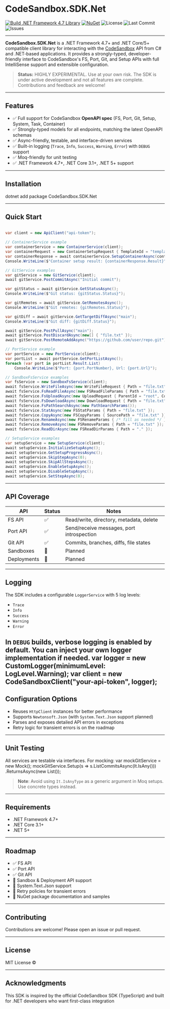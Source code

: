﻿# CodeSandbox.SDK.Net

[![Build .NET Framework 4.7 Library](https://github.com/E33orNaut/CodeSandbox.SDK.Net/actions/workflows/dotnet-desktop.yml/badge.svg?event=status)](https://github.com/E33orNaut/CodeSandbox.SDK.Net/actions/workflows/dotnet-desktop.yml)
[![NuGet](https://img.shields.io/nuget/v/Codesandbox.SDK.Net.svg)](https://www.nuget.org/packages/Codesandbox.SDK.Net)
![License](https://img.shields.io/github/license/e33ornaut/codesandbox.sdk.net)
![Last Commit](https://img.shields.io/github/last-commit/e33ornaut/codesandbox.sdk.net)
![Issues](https://img.shields.io/github/issues/e33ornaut/codesandbox.sdk.net)

---

**CodeSandbox.SDK.Net** is a .NET Framework 4.7+ and .NET Core/5+ compatible client library for interacting with the [CodeSandbox](https://codesandbox.io) API from C# and .NET-based applications. It provides a strongly-typed, developer-friendly interface to CodeSandbox's FS, Port, Git, and Setup APIs with full IntelliSense support and extensible configuration.

> **Status:** HIGHLY EXPERIMENTAL. Use at your own risk. The SDK is under active development and not all features are complete. Contributions and feedback are welcome!

---

## Features

- ✅ Full support for CodeSandbox **OpenAPI spec** (FS, Port, Git, Setup, System, Task, Container)
- ✅ Strongly-typed models for all endpoints, matching the latest OpenAPI schemas
- ✅ Async-friendly, testable, and interface-driven services
- ✅ Built-in logging (`Trace`, `Info`, `Success`, `Warning`, `Error`) with `DEBUG` support
- ✅ Moq-friendly for unit testing
- ✅ .NET Framework 4.7+, .NET Core 3.1+, .NET 5+ support

---

## Installation
dotnet add package CodeSandbox.SDK.Net

---

## Quick Start

```csharp

var client = new ApiClient("api-token");

// ContainerService example
var containerService = new ContainerService(client);
var containerRequest = new ContainerSetupRequest { TemplateId = "template-id" };
var containerResponse = await containerService.SetupContainerAsync(containerRequest);
Console.WriteLine($"Container setup result: {containerResponse.Result}");

// GitService examples
var gitService = new GitService(client);
await gitService.PostCommitAsync("Initial commit");

var gitStatus = await gitService.GetStatusAsync();
Console.WriteLine($"Git status: {gitStatus.Status}");

var gitRemotes = await gitService.GetRemotesAsync();
Console.WriteLine($"Git remotes: {gitRemotes.Status}");

var gitDiff = await gitService.GetTargetDiffAsync("main");
Console.WriteLine($"Git diff: {gitDiff.Status}");

await gitService.PostPullAsync("main");
await gitService.PostDiscardAsync(new[] { "file.txt" });
await gitService.PostRemoteAddAsync("https://github.com/user/repo.git");

// PortService example
var portService = new PortService(client);
var portList = await portService.GetPortListAsync();
foreach (var port in portList.Result.List)
    Console.WriteLine($"Port: {port.PortNumber}, Url: {port.Url}");

// SandboxFsService examples
var fsService = new SandboxFsService(client);
await fsService.WriteFileAsync(new WriteFileRequest { Path = "file.txt", Content = "Hello World" });
await fsService.FsReadFileAsync(new FSReadFileParams { Path = "file.txt" });
await fsService.FsUploadAsync(new UploadRequest { ParentId = "root", Content = "data" });
await fsService.FsDownloadAsync(new DownloadRequest { Path = "file.txt" });
await fsService.FsPathSearchAsync(new PathSearchParams());
await fsService.StatAsync(new FSStatParams { Path = "file.txt" });
await fsService.CopyAsync(new FSCopyParams { SourcePath = "file.txt" });
await fsService.RenameAsync(new FSRenameParams { /* fill as needed */ });
await fsService.RemoveAsync(new FSRemoveParams { Path = "file.txt" });
await fsService.ReadDirAsync(new FSReadDirParams { Path = "." });

// SetupService examples
var setupService = new SetupService(client);
await setupService.InitializeSetupAsync();
await setupService.GetSetupProgressAsync();
await setupService.SkipStepAsync(0);
await setupService.SkipAllStepsAsync();
await setupService.EnableSetupAsync();
await setupService.DisableSetupAsync();
await setupService.SetStepAsync(0); 
```
___

## API Coverage

| API        | Status | Notes                                        |
|------------|--------|----------------------------------------------|
| FS API     | ✅     | Read/write, directory, metadata, delete     |
| Port API   | ✅     | Send/receive messages, port introspection   |
| Git API    | ✅     | Commits, branches, diffs, file states       |
| Sandboxes  | 🚧     | Planned                                      |
| Deployments| 🚧     | Planned                                      |

---

## Logging

The SDK includes a configurable `LoggerService` with 5 log levels:

- `Trace`
- `Info`
- `Success`
- `Warning`
- `Error`

In `DEBUG` builds, verbose logging is enabled by default. You can inject your own logger implementation if needed.
var logger = new CustomLogger(minimumLevel: LogLevel.Warning);
var client = new CodeSandboxClient("your-api-token", logger);
---

## Configuration Options

- Reuses `HttpClient` instances for better performance
- Supports `Newtonsoft.Json` (with `System.Text.Json` support planned)
- Parses and exposes detailed API errors in exceptions
- Retry logic for transient errors is on the roadmap

---

## Unit Testing

All services are testable via interfaces. For mocking:
var mockGitService = new Mock<IGitService>();
mockGitService.Setup(s => s.ListCommitsAsync(It.IsAny<string>()))
              .ReturnsAsync(new List<Commit>());
> **Note**: Avoid using `It.IsAnyType` as a generic argument in Moq setups. Use concrete types instead.

---

## Requirements

- .NET Framework 4.7+
- .NET Core 3.1+
- .NET 5+

---

## Roadmap

- ✅ FS API  
- ✅ Port API  
- ✅ Git API  
- 🚧 Sandbox & Deployment API support  
- 🚧 System.Text.Json support  
- 🚧 Retry policies for transient errors  
- 🚧 NuGet package documentation and samples  

---

## Contributing

Contributions are welcome! Please open an issue or pull request.

---

## License

MIT License © 

---

## Acknowledgments

This SDK is inspired by the official CodeSandbox SDK (TypeScript) and built for .NET developers who want first-class integration
